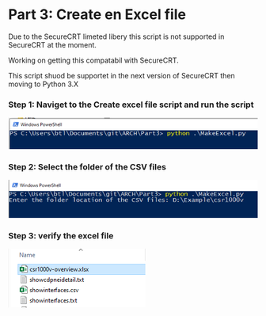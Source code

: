# Part 3: Create en Excel file

Due to the SecureCRT limeted libery this script is not supported in SecureCRT at the moment. 

Working on getting this compatabil with SecureCRT.  

This script shuod be supportet in the next version of SecureCRT then moving to Python 3.X  

### Step 1: Naviget to the Create excel file script and run the script

![MakeExcelFile](/files/MakeExcelFile1.png "MakeExcelFile1")

### Step 2: Select the folder of the CSV files

![MakeExcelFile](/files/MakeExcelFile2.png "MakeExcelFile2")

### Step 3: verify the excel file 

![MakeExcelFile](/files/MakeExcelFile3.png "MakeExcelFile3")